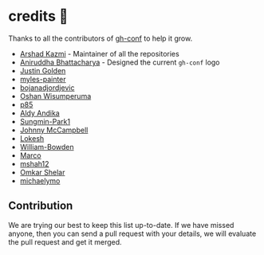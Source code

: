# credits :raised_hands:

Thanks to all the contributors of [gh-conf](https://github.com/gh-conf) to help it grow.

- [Arshad Kazmi](https://github.com/arshadkazmi42) - Maintainer of all the repositories
- [Aniruddha Bhattacharya](https://dribbble.com/aniruddha) - Designed the current `gh-conf` logo
- [Justin Golden](https://github.com/justingolden21)
- [myles-painter](https://github.com/myles-painter)
- [bojanadjordjevic](https://github.com/bojanadjordjevic)
- [Oshan Wisumperuma](https://github.com/oshanz)
- [p85](https://github.com/p85)
- [Aldy Andika](https://github.com/aldyadk)
- [Sungmin-Park1](https://github.com/Sungmin-Park1)
- [Johnny McCampbell](https://github.com/mcscrambles)
- [Lokesh](https://github.com/lokesh541)
- [William-Bowden](https://github.com/William-Bowden)
- [Marco](https://github.com/ice-bit)
- [mshah12](https://github.com/mshah12)
- [Omkar Shelar](https://github.com/omkarshelar)
- [michaelymo](https://github.com/michaelymo)

## Contribution
We are trying our best to keep this list up-to-date. If we have missed anyone, then you can send a pull request with your details, we will evaluate the pull request and get it merged.

